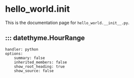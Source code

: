 # hello_world.__init__

This is the documentation page for `hello_world.__init__.py`.

## ::: datethyme.HourRange
    handler: python
    options:
        summary: false
        inherited_members: false
        show_root_heading: true
        show_source: false

